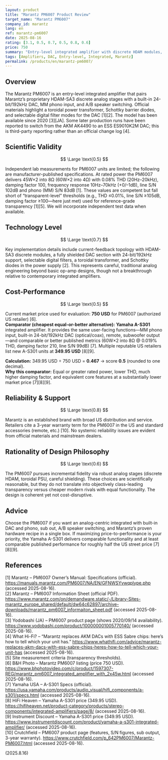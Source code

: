 ```yaml
---
layout: product
title: "Marantz PM6007 Product Review"
target_name: "Marantz PM6007"
company_id: marantz
lang: en
ref: marantz-pm6007
date: 2025-08-16
rating: [3.1, 0.5, 0.7, 0.5, 0.8, 0.6]
price: 750
summary: "Entry-level integrated amplifier with discrete HDAM modules, onboard DAC, MM phono, and sub out. Solid engineering and features, but cost-performance lags cheaper equivalents."
tags: [Amplifiers, DAC, Entry-level, Integrated, Marantz]
permalink: /products/en/marantz-pm6007/
---
```

## Overview

The Marantz PM6007 is an entry-level integrated amplifier that pairs Marantz’s proprietary HDAM-SA3 discrete analog stages with a built-in 24-bit/192kHz DAC, MM phono input, and A/B speaker switching. Official materials highlight a toroidal power transformer, Schottky barrier diodes, and selectable digital filter modes for the DAC [1][2]. The model has been available since 2020 [3][JA]. Some later production runs have been reported to switch from the AKM AK4490 to an ESS ES9010K2M DAC; this is third-party reporting rather than an official change log [4].

## Scientific Validity

$$ \Large \text{0.5} $$

Independent lab measurements for PM6007 units are limited; the following are manufacturer-published specifications. At rated power the PM6007 delivers 45W×2 into 8Ω (60W×2 into 4Ω) with 0.08% THD (20Hz–20kHz), damping factor 100, frequency response 10Hz–70kHz (+0/–1dB), line S/N 102dB and phono (MM) S/N 83dB [1]. These values are competent but fall short of “transparent-level” thresholds (e.g., THD ≤0.01%, line S/N ≥105dB, damping factor ≥100—here just met) used for reference-grade transparency [1][5]. We will incorporate independent test data when available.

## Technology Level

$$ \Large \text{0.7} $$

Key implementation details include current-feedback topology with HDAM-SA3 discrete modules, a fully shielded DAC section with 24-bit/192kHz support, selectable digital filters, a toroidal transformer, and Schottky diodes in the power supply [2]. This represents careful, traditional analog engineering beyond basic op-amp designs, though not a breakthrough relative to contemporary integrated amplifiers.

## Cost-Performance

$$ \Large \text{0.5} $$

Current market price used for evaluation: **750 USD** for PM6007 (authorized US retailer) [6].  
**Comparator (cheapest equal-or-better alternative):** **Yamaha A-S301** integrated amplifier. It provides the same user-facing functions—MM phono input, built-in 24-bit/192kHz DAC (optical/coax), remote, subwoofer output—and comparable or better published metrics (60W×2 into 8Ω @ 0.019% THD, damping factor 210, line S/N 99dB) [7]. Multiple reputable US retailers list new A-S301 units at **349.95 USD** [8][9].

**Calculation:** 349.95 USD ÷ 750 USD = **0.467** → score **0.5** (rounded to one decimal).  
**Why this comparator:** Equal or greater rated power, lower THD, much higher damping factor, and equivalent core features at a substantially lower market price [7][8][9].

## Reliability & Support

$$ \Large \text{0.8} $$

Marantz is an established brand with broad US distribution and service. Retailers cite a 3-year warranty term for the PM6007 in the US and standard accessories (remote, etc.) [10]. No systemic reliability issues are evident from official materials and mainstream dealers.

## Rationality of Design Philosophy

$$ \Large \text{0.6} $$

The PM6007 pursues incremental fidelity via robust analog stages (discrete HDAM, toroidal PSU, careful shielding). These choices are scientifically reasonable, but they do not translate into objectively class-leading transparency versus cheaper modern rivals with equal functionality. The design is coherent yet not cost-disruptive.

## Advice

Choose the PM6007 if you want an analog-centric integrated with built-in DAC and phono, sub out, A/B speaker switching, and Marantz’s proven hardware recipe in a single box. If maximizing price-to-performance is your priority, the Yamaha A-S301 delivers comparable functionality and at least comparable published performance for roughly half the US street price [7][8][9].

## References

[1] Marantz – PM6007 Owner’s Manual: Specifications (official). https://manuals.marantz.com/PM6007/NA/EN/GFNWSYvwqplype.php (accessed 2025-08-16).  
[2] Marantz – PM6007 Information Sheet (official PDF). https://www.marantz.com/on/demandware.static/-/Library-Sites-marantz_europe_shared/default/dw64c62897/archive-downloads/marantz_pm6007_informaiton_sheet.pdf (accessed 2025-08-16).  
[3] Yodobashi (JA) – PM6007 product page (shows 2020/09/14 availability). https://www.yodobashi.com/product/100000001005770140/ (accessed 2025-08-16).  
[4] What Hi-Fi? – “Marantz replaces AKM DACs with ESS Sabre chips: here’s how to tell which your unit has.” https://www.whathifi.com/advice/marantz-replaces-akm-dacs-with-ess-sabre-chips-heres-how-to-tell-which-your-unit-has (accessed 2025-08-16).  
[5] Site measurement criteria (transparency thresholds).  
[6] B&H Photo – Marantz PM6007 listing (price 750 USD). https://www.bhphotovideo.com/c/product/1597307-REG/marantz_pm6007_integrated_amplifier_with_2x45w.html (accessed 2025-08-16).  
[7] Yamaha USA – A-S301 Specs (official). https://usa.yamaha.com/products/audio_visual/hifi_components/a-s301/specs.html (accessed 2025-08-16).  
[8] HiFi Heaven – Yamaha A-S301 price (349.95 USD). https://hifiheaven.net/product-category/products/stereo-components/integrated-amplifiers/page/8/ (accessed 2025-08-16).  
[9] Instrument Discount – Yamaha A-S301 price (349.95 USD). https://www.instrumentdiscount.com/product/yamaha-a-s301-integrated-amplifier/ (accessed 2025-08-16).  
[10] Crutchfield – PM6007 product page (features, S/N figures, sub output, 3-year warranty). https://www.crutchfield.com/p_642PM6007/Marantz-PM6007.html (accessed 2025-08-16).

(2025.8.16)

